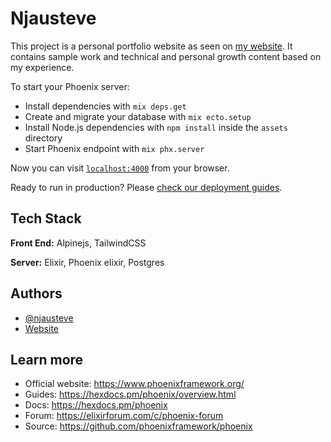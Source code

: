 # Njausteve

This project is a personal portfolio website as seen on [my website](https://www.njausteve.com). It contains sample work and technical and personal growth content based on my experience.

To start your Phoenix server:

  * Install dependencies with `mix deps.get`
  * Create and migrate your database with `mix ecto.setup`
  * Install Node.js dependencies with `npm install` inside the `assets` directory
  * Start Phoenix endpoint with `mix phx.server`

Now you can visit [`localhost:4000`](http://localhost:4000) from your browser.

Ready to run in production? Please [check our deployment guides](https://hexdocs.pm/phoenix/deployment.html).

## Tech Stack

**Front End:** Alpinejs, TailwindCSS

**Server:** Elixir, Phoenix elixir, Postgres
## Authors

- [@njausteve](https://www.github.com/njausteve)
- [Website](https://njausteve.com)


## Learn more

  * Official website: https://www.phoenixframework.org/
  * Guides: https://hexdocs.pm/phoenix/overview.html
  * Docs: https://hexdocs.pm/phoenix
  * Forum: https://elixirforum.com/c/phoenix-forum
  * Source: https://github.com/phoenixframework/phoenix
